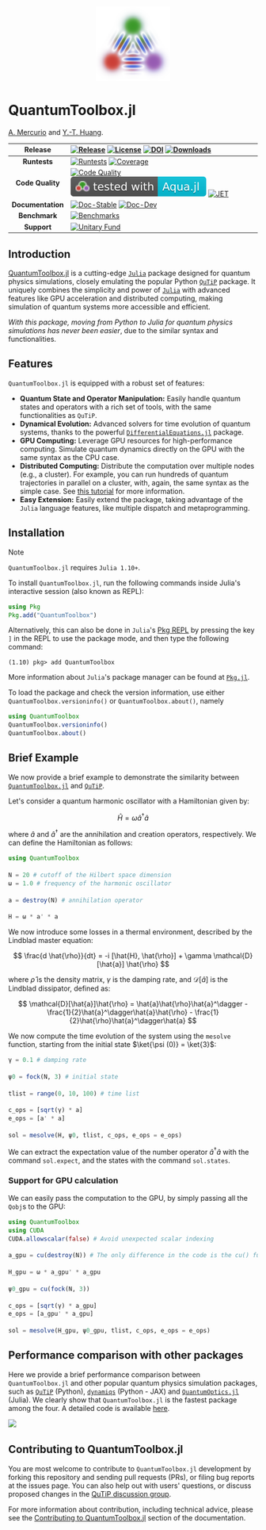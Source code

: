 <!-- Logo -->
<div align="center">
  <img src="./docs/src/public/logo.png" alt="QuantumToolbox.jl logo" width="150">
</div>

# QuantumToolbox.jl

<!-- Current admin team (in chronological order) -->
[A. Mercurio](https://github.com/albertomercurio)
and [Y.-T. Huang](https://github.com/ytdHuang).

<!-- Table of Badges -->
| **Release**       | [![Release][release-img]][release-url] [![License][license-img]][license-url] [![DOI][doi-img]][doi-url] [![Downloads][download-img]][download-url] |
|:-----------------:|:-------------|
| **Runtests**      | [![Runtests][runtests-img]][runtests-url] [![Coverage][codecov-img]][codecov-url] |
| **Code Quality**  | [![Code Quality][code-quality-img]][code-quality-url] [![Aqua QA][aqua-img]][aqua-url] [![JET][jet-img]][jet-url] |
| **Documentation** | [![Doc-Stable][docs-stable-img]][docs-stable-url] [![Doc-Dev][docs-develop-img]][docs-develop-url] |
| **Benchmark** | [![Benchmarks][benchmark-img]][benchmark-url] |
| **Support** | [![Unitary Fund](https://img.shields.io/badge/Supported%20By-UNITARY%20FUND-brightgreen.svg?style=for-the-badge)](https://unitary.fund) |

[release-img]: https://img.shields.io/github/release/qutip/QuantumToolbox.jl.svg
[release-url]: https://github.com/qutip/QuantumToolbox.jl/releases

[license-img]: https://img.shields.io/badge/license-New%20BSD-blue.svg
[license-url]: https://opensource.org/licenses/BSD-3-Clause

[doi-img]: https://zenodo.org/badge/DOI/10.5281/zenodo.10822816.svg
[doi-url]: https://doi.org/10.5281/zenodo.10822816

[download-img]: https://img.shields.io/badge/dynamic/json?url=http%3A%2F%2Fjuliapkgstats.com%2Fapi%2Fv1%2Ftotal_downloads%2FQuantumToolbox&query=total_requests&label=Downloads
[download-url]: https://juliapkgstats.com/pkg/QuantumToolbox

[runtests-img]: https://github.com/qutip/QuantumToolbox.jl/actions/workflows/CI.yml/badge.svg?branch=main
[runtests-url]: https://github.com/qutip/QuantumToolbox.jl/actions/workflows/CI.yml?query=branch%3Amain

[codecov-img]: https://codecov.io/gh/qutip/QuantumToolbox.jl/branch/main/graph/badge.svg
[codecov-url]: https://codecov.io/gh/qutip/QuantumToolbox.jl

[code-quality-img]: https://github.com/qutip/QuantumToolbox.jl/actions/workflows/Code-Quality.yml/badge.svg 
[code-quality-url]: https://github.com/qutip/QuantumToolbox.jl/actions/workflows/Code-Quality.yml

[aqua-img]: https://raw.githubusercontent.com/JuliaTesting/Aqua.jl/master/badge.svg
[aqua-url]: https://github.com/JuliaTesting/Aqua.jl

[jet-img]: https://img.shields.io/badge/%F0%9F%9B%A9%EF%B8%8F_tested_with-JET.jl-233f9a
[jet-url]: https://github.com/aviatesk/JET.jl

[docs-stable-img]: https://img.shields.io/badge/docs-stable-blue.svg
[docs-stable-url]: https://qutip.github.io/QuantumToolbox.jl/stable
[docs-develop-img]: https://img.shields.io/badge/docs-dev-blue.svg
[docs-develop-url]: https://qutip.github.io/QuantumToolbox.jl/dev

[benchmark-img]: https://github.com/qutip/QuantumToolbox.jl/actions/workflows/Benchmarks.yml/badge.svg?branch=main
[benchmark-url]: https://qutip.org/QuantumToolbox.jl/benchmarks/

## Introduction

[QuantumToolbox.jl](https://github.com/qutip/QuantumToolbox.jl) is a cutting-edge [`Julia`](https://julialang.org/) package designed for quantum physics simulations, closely emulating the popular Python [`QuTiP`](https://github.com/qutip/qutip) package. It uniquely combines the simplicity and power of [`Julia`](https://julialang.org/) with advanced features like GPU acceleration and distributed computing, making simulation of quantum systems more accessible and efficient.

*With this package, moving from Python to Julia for quantum physics simulations has never been easier*, due to the similar syntax and functionalities.

## Features

`QuantumToolbox.jl` is equipped with a robust set of features:

- **Quantum State and Operator Manipulation:** Easily handle quantum states and operators with a rich set of tools, with the same functionalities as `QuTiP`.
- **Dynamical Evolution:** Advanced solvers for time evolution of quantum systems, thanks to the powerful [`DifferentialEquations.jl`](https://github.com/SciML/DifferentialEquations.jl) package.
- **GPU Computing:** Leverage GPU resources for high-performance computing. Simulate quantum dynamics directly on the GPU with the same syntax as the CPU case.
- **Distributed Computing:** Distribute the computation over multiple nodes (e.g., a cluster). For example, you can run hundreds of quantum trajectories in parallel on a cluster, with, again, the same syntax as the simple case. See [this tutorial](https://qutip.org/QuantumToolbox.jl/stable/tutorials/cluster) for more information.
- **Easy Extension:** Easily extend the package, taking advantage of the `Julia` language features, like multiple dispatch and metaprogramming.

## Installation
    
> [!NOTE]
> `QuantumToolbox.jl` requires `Julia 1.10+`.

To install `QuantumToolbox.jl`, run the following commands inside Julia's interactive session (also known as REPL):
```julia
using Pkg
Pkg.add("QuantumToolbox")
```
Alternatively, this can also be done in `Julia`'s [Pkg REPL](https://julialang.github.io/Pkg.jl/v1/getting-started/) by pressing the key `]` in the REPL to use the package mode, and then type the following command:
```julia-repl
(1.10) pkg> add QuantumToolbox
```
More information about `Julia`'s package manager can be found at [`Pkg.jl`](https://julialang.github.io/Pkg.jl/v1/).

To load the package and check the version information, use either `QuantumToolbox.versioninfo()` or `QuantumToolbox.about()`, namely
```julia
using QuantumToolbox
QuantumToolbox.versioninfo()
QuantumToolbox.about()
```

## Brief Example

We now provide a brief example to demonstrate the similarity between [`QuantumToolbox.jl`](https://github.com/qutip/QuantumToolbox.jl) and [`QuTiP`](https://github.com/qutip/qutip).

Let's consider a quantum harmonic oscillator with a Hamiltonian given by:

$$
\hat{H} = \omega \hat{a}^\dagger \hat{a}
$$

where $\hat{a}$ and $\hat{a}^\dagger$ are the annihilation and creation operators, respectively. We can define the Hamiltonian as follows:

```julia
using QuantumToolbox

N = 20 # cutoff of the Hilbert space dimension
ω = 1.0 # frequency of the harmonic oscillator

a = destroy(N) # annihilation operator

H = ω * a' * a
```

We now introduce some losses in a thermal environment, described by the Lindblad master equation:

$$
\frac{d \hat{\rho}}{dt} = -i [\hat{H}, \hat{\rho}] + \gamma \mathcal{D}[\hat{a}] \hat{\rho}
$$

where $\hat{\rho}$ is the density matrix, $\gamma$ is the damping rate, and $\mathcal{D}[\hat{a}]$ is the Lindblad dissipator, defined as:

$$
\mathcal{D}[\hat{a}]\hat{\rho} = \hat{a}\hat{\rho}\hat{a}^\dagger - \frac{1}{2}\hat{a}^\dagger\hat{a}\hat{\rho} - \frac{1}{2}\hat{\rho}\hat{a}^\dagger\hat{a}
$$

We now compute the time evolution of the system using the `mesolve` function, starting from the initial state $\ket{\psi (0)} = \ket{3}$:

```julia
γ = 0.1 # damping rate

ψ0 = fock(N, 3) # initial state

tlist = range(0, 10, 100) # time list

c_ops = [sqrt(γ) * a]
e_ops = [a' * a]

sol = mesolve(H, ψ0, tlist, c_ops, e_ops = e_ops)
```

We can extract the expectation value of the number operator $\hat{a}^\dagger \hat{a}$ with the command `sol.expect`, and the states with the command `sol.states`.

### Support for GPU calculation

We can easily pass the computation to the GPU, by simply passing all the `Qobj`s to the GPU:

```julia
using QuantumToolbox
using CUDA
CUDA.allowscalar(false) # Avoid unexpected scalar indexing

a_gpu = cu(destroy(N)) # The only difference in the code is the cu() function

H_gpu = ω * a_gpu' * a_gpu

ψ0_gpu = cu(fock(N, 3))

c_ops = [sqrt(γ) * a_gpu]
e_ops = [a_gpu' * a_gpu]

sol = mesolve(H_gpu, ψ0_gpu, tlist, c_ops, e_ops = e_ops)
```

## Performance comparison with other packages

Here we provide a brief performance comparison between `QuantumToolbox.jl` and other popular quantum physics simulation packages, such as [`QuTiP`](https://github.com/qutip/qutip) (Python), [`dynamiqs`](https://github.com/dynamiqs/dynamiqs) (Python - JAX) and [`QuantumOptics.jl`](https://github.com/qojulia/QuantumOptics.jl) (Julia). We clearly show that `QuantumToolbox.jl` is the fastest package among the four. A detailed code is available [here](https://albertomercurio.github.io/QuantumToolbox-Benchmarks/package_comparison.html).

![](https://raw.githubusercontent.com/albertomercurio/QuantumToolbox-Benchmarks/refs/heads/gh-pages/package_comparison_files/figure-html/cell-12-output-1.svg)

## Contributing to QuantumToolbox.jl

You are most welcome to contribute to `QuantumToolbox.jl` development by forking this repository and sending pull requests (PRs), or filing bug reports at the issues page. You can also help out with users' questions, or discuss proposed changes in the [QuTiP discussion group](https://groups.google.com/g/qutip).

For more information about contribution, including technical advice, please see the [Contributing to QuantumToolbox.jl](https://qutip.org/QuantumToolbox.jl/stable/resources/contributing) section of the documentation.
